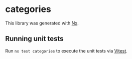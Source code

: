 # categories

This library was generated with [Nx](https://nx.dev).

## Running unit tests

Run `nx test categories` to execute the unit tests via [Vitest](https://vitest.dev/).
